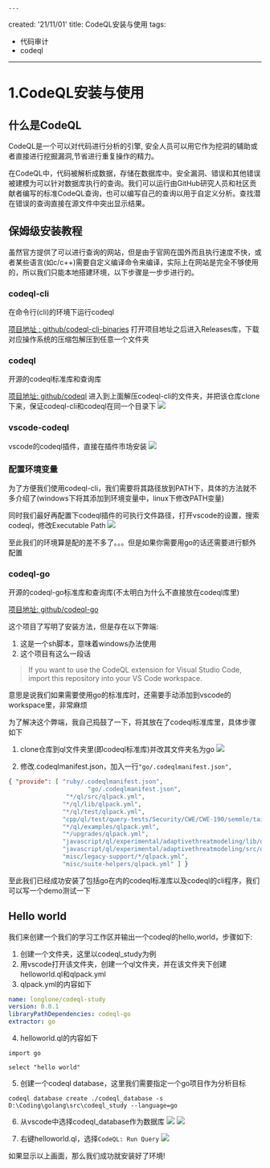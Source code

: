     ---
created: '21/11/01'
title: CodeQL安装与使用
tags:
  - 代码审计
  - codeql
---
# 1.CodeQL安装与使用
## 什么是CodeQL
  
CodeQL是一个可以对代码进行分析的引擎, 安全人员可以用它作为挖洞的辅助或者直接进行挖掘漏洞,节省进行重复操作的精力。
  
在CodeQL中，代码被解析成数据，存储在数据库中。安全漏洞、错误和其他错误被建模为可以针对数据库执行的查询。我们可以运行由GitHub研究人员和社区贡献者编写的标准CodeQL查询，也可以编写自己的查询以用于自定义分析。查找潜在错误的查询直接在源文件中突出显示结果。

## 保姆级安装教程
  
虽然官方提供了可以进行查询的网站，但是由于官网在国外而且执行速度不快，或者某些语言(如c/c++)需要自定义编译命令来编译，实际上在网站是完全不够使用的，所以我们只能本地搭建环境，以下步骤是一步步进行的。

### codeql-cli
在命令行(cli)的环境下运行codeql

[项目地址 : github/codeql-cli-binaries](https://github.com/github/codeql-cli-binaries)
打开项目地址之后进入Releases库，下载对应操作系统的压缩包解压到任意一个文件夹

### codeql
开源的codeql标准库和查询库

[项目地址: github/codeql](https://github.com/github/codeql)
进入到上面解压codeql-cli的文件夹，并把该仓库clone下来，保证codeql-cli和codeql在同一个目录下
![](https://tuchuang-1300339532.cos.ap-chengdu.myqcloud.com/img/20211101170723.png)

### vscode-codeql
vscode的codeql插件，直接在插件市场安装
![](https://tuchuang-1300339532.cos.ap-chengdu.myqcloud.com/img/20211101170802.png)

### 配置环境变量
为了方便我们使用codeql-cli，我们需要将其路径放到PATH下，具体的方法就不多介绍了(windows下将其添加到环境变量中，linux下修改PATH变量)

同时我们最好再配置下codeql插件的可执行文件路径，打开vscode的设置，搜索codeql，修改Executable Path
![](https://tuchuang-1300339532.cos.ap-chengdu.myqcloud.com/img/20211101171106.png)


至此我们的环境算是配的差不多了。。。但是如果你需要用go的话还需要进行额外配置

### codeql-go
开源的codeql-go标准库和查询库(不太明白为什么不直接放在codeql库里)

[项目地址: github/codeql-go](https://github.com/github/codeql-go)

这个项目了写明了安装方法，但是存在以下弊端:
1. 这是一个sh脚本，意味着windows办法使用
2. 这个项目有这么一段话
>   If you want to use the CodeQL extension for Visual Studio Code, import this repository into your VS Code workspace.

意思是说我们如果需要使用go的标准库时，还需要手动添加到vscode的workspace里，非常麻烦

为了解决这个弊端，我自己捣鼓了一下，将其放在了codeql标准库里，具体步骤如下
1. clone仓库到ql文件夹里(即codeql标准库)并改其文件夹名为go
![](https://tuchuang-1300339532.cos.ap-chengdu.myqcloud.com/img/20211101171752.png)

2. 修改.codeqlmanifest.json，加入一行`"go/.codeqlmanifest.json",`
```json
{ "provide": [ "ruby/.codeqlmanifest.json",
                      "go/.codeqlmanifest.json",
                "*/ql/src/qlpack.yml",
               "*/ql/lib/qlpack.yml",
               "*/ql/test/qlpack.yml",
               "cpp/ql/test/query-tests/Security/CWE/CWE-190/semmle/tainted/qlpack.yml",
               "*/ql/examples/qlpack.yml",
               "*/upgrades/qlpack.yml",
               "javascript/ql/experimental/adaptivethreatmodeling/lib/qlpack.yml",
               "javascript/ql/experimental/adaptivethreatmodeling/src/qlpack.yml",
               "misc/legacy-support/*/qlpack.yml",
               "misc/suite-helpers/qlpack.yml" ] }
```

至此我们已经成功安装了包括go在内的codeql标准库以及codeql的cli程序，我们可以写一个demo测试一下

## Hello world
我们来创建一个我们的学习工作区并输出一个codeql的hello,world，步骤如下:

1. 创建一个文件夹，这里以codeql_study为例
2. 用vscode打开该文件夹，创建一个ql文件夹，并在该文件夹下创建helloworld.ql和qlpack.yml
3. qlpack.yml的内容如下
```yml
name: longlone/codeql-study
version: 0.0.1
libraryPathDependencies: codeql-go
extractor: go
```
4. helloworld.ql的内容如下
```ql
import go

select "hello world"
```
5. 创建一个codeql database，这里我们需要指定一个go项目作为分析目标
```
codeql database create ./codeql_database -s D:\Coding\golang\src\codeql_study --language=go
```
6. 从vscode中选择codeql_database作为数据库
![](https://tuchuang-1300339532.cos.ap-chengdu.myqcloud.com/img/20211101174647.png)
![](https://tuchuang-1300339532.cos.ap-chengdu.myqcloud.com/img/20211101174714.png)

7. 右键helloworld.ql，选择`CodeQL: Run Query`
![](https://tuchuang-1300339532.cos.ap-chengdu.myqcloud.com/img/20211101174805.png)

如果显示以上画面，那么我们成功就安装好了环境!